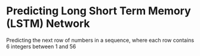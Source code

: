 # Predicting Long Short Term Memory (LSTM) Network
Predicting the next row of numbers in a sequence, where each row contains 6 integers between 1 and 56
